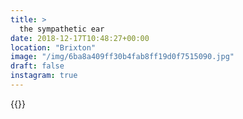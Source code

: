 ```yaml
---
title: >
  the sympathetic ear
date: 2018-12-17T10:48:27+00:00
location: "Brixton"
image: "/img/6ba8a409ff30b4fab8ff19d0f7515090.jpg"
draft: false
instagram: true
---
```


{{<photo src="/img/6ba8a409ff30b4fab8ff19d0f7515090.jpg">}}
